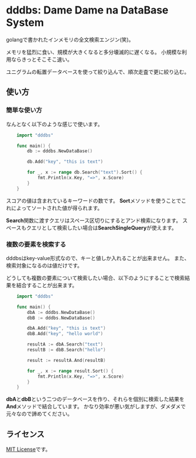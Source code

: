 dddbs: Dame Dame na DataBase System
===================================

golangで書かれたインメモリの全文検索エンジン(笑)。

メモリを猛烈に食い、規模が大きくなると多分壊滅的に遅くなる。
小規模な利用ならきっとそこそこ速い。

ユニグラムの転置データベースを使って絞り込んで、順次走査で更に絞り込む。

## 使い方
### 簡単な使い方
なんとなく以下のような感じで使います。

``` go
	import "dddbs"

	func main() {
		db := dddbs.NewDataBase()

		db.Add("key", "this is text")

		for _, x := range db.Search("text").Sort() {
			fmt.Println(x.Key, "=>", x.Score)
		}
	}
```

スコアの値は含まれているキーワードの数です。
**Sort**メソッドを使うことでこれによってソートされた値が得られます。

**Search**関数に渡すクエリはスペース区切りにするとアンド検索になります。
スペースもクエリとして検索したい場合は**SearchSingleQuery**が使えます。

### 複数の要素を検索する
dddbsはkey-value形式なので、キーと値しか入れることが出来ません。
また、検索対象になるのは値だけです。

どうしても複数の要素について検索したい場合、以下のようにすることで検索結果を結合することが出来ます。

``` go
	import "dddbs"

	func main() {
		dbA := dddbs.NewDataBase()
		dbB := dddbs.NewDataBase()

		dbA.Add("key", "this is text")
		dbB.Add("key", "hello world")

		resultA := dbA.Search("text")
		resultB := dbB.Search("hello")

		result := resultA.And(resultB)

		for _, x := range result.Sort() {
			fmt.Println(x.Key, "=>", x.Score)
		}
	}
```

**dbA**と**dbB**という二つのデータベースを作り、それらを個別に検索した結果を**And**メソッドで結合しています。
かなり効率が悪い気がしますが、ダメダメで元々なので諦めてください。

## ライセンス
[MIT License](https://opensource.org/licenses/MIT)です。
